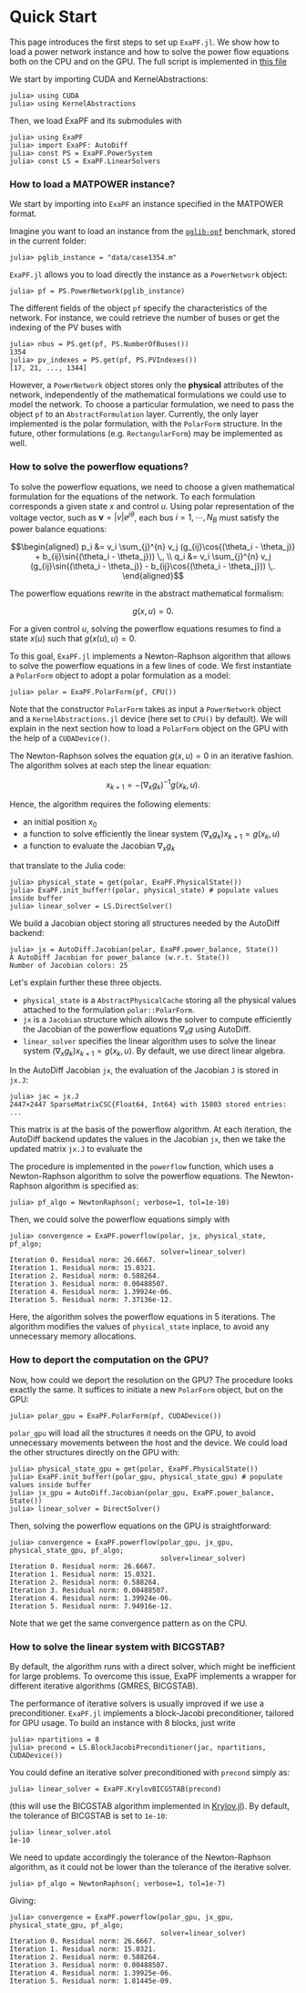 # Quick Start

This page introduces the first steps to set up `ExaPF.jl`.
We show how to load a power network instance and how to solve
the power flow equations both on the CPU and on the GPU.
The full script is implemented in [this file](https://github.com/exanauts/ExaPF.jl/tree/master/test/quickstart.jl)

We start by importing CUDA and KernelAbstractions:
```julia-repl
julia> using CUDA
julia> using KernelAbstractions
```

Then, we load ExaPF and its submodules with
```julia-repl
julia> using ExaPF
julia> import ExaPF: AutoDiff
julia> const PS = ExaPF.PowerSystem
julia> const LS = ExaPF.LinearSolvers
```

### How to load a MATPOWER instance?
We start by importing into `ExaPF` an instance specified in the MATPOWER format.

Imagine you want to load an instance from the [`pglib-opf`](https://github.com/power-grid-lib/pglib-opf)
benchmark, stored in the current folder:
```julia-repl
julia> pglib_instance = "data/case1354.m"
```
`ExaPF.jl` allows you to load directly the instance as a `PowerNetwork`
object:
```julia-repl
julia> pf = PS.PowerNetwork(pglib_instance)
```
The different fields of the object `pf` specify the characteristics
of the network. For instance, we could retrieve the number of buses
or get the indexing of the PV buses with
```julia-repl
julia> nbus = PS.get(pf, PS.NumberOfBuses())
1354
julia> pv_indexes = PS.get(pf, PS.PVIndexes())
[17, 21, ..., 1344]
```

However, a `PowerNetwork` object stores only the **physical** attributes
of the network, independently of the mathematical formulations
we could use to model the network. To choose a particular formulation,
we need to pass the object `pf` to an `AbstractFormulation` layer.
Currently, the only layer implemented is the polar formulation,
with the `PolarForm` structure. In the future, other formulations
(e.g. `RectangularForm`) may be implemented as well.


### How to solve the powerflow equations?

To solve the powerflow equations, we need to choose a given mathematical
formulation for the equations of the network. To each formulation
corresponds a given state $x$ and control $u$.
Using polar representation of the voltage vector, such as $\bm{v} = |v|e^{j \theta}$,
each bus $i=1, \cdots, N_B$ must satisfy the power balance equations:
```math
\begin{aligned}
    p_i &= v_i \sum_{j}^{n} v_j (g_{ij}\cos{(\theta_i - \theta_j)} + b_{ij}\sin{(\theta_i - \theta_j})) \,, \\
    q_i &= v_i \sum_{j}^{n} v_j (g_{ij}\sin{(\theta_i - \theta_j)} - b_{ij}\cos{(\theta_i - \theta_j})) \,.
\end{aligned}
```
The powerflow equations
rewrite in the abstract mathematical formalism:
```math
g(x, u) = 0.
```
For a given control $u$, solving the powerflow equations resumes to find
a state $x(u)$ such that $g(x(u), u) = 0$.

To this goal, `ExaPF.jl` implements
a Newton-Raphson algorithm that allows to solve the powerflow equations
in a few lines of code.
We first instantiate a `PolarForm` object to adopt a polar formulation
as a model:
```julia-repl
julia> polar = ExaPF.PolarForm(pf, CPU())

```
Note that the constructor `PolarForm` takes as input a `PowerNetwork` object
and a `KernelAbstractions.jl` device (here set to `CPU()` by default). We
will explain in the next section how to load a `PolarForm` object on
the GPU with the help of a `CUDADevice()`.

The Newton-Raphson solves the equation $g(x, u) = 0$ in an iterative fashion.
The algorithm solves at each step the linear equation:
```math
    x_{k+1} = - (\nabla_x g_k)^{-1} g(x_k, u).
```
Hence, the algorithm requires the following elements:

- an initial position $x_0$
- a function to solve efficiently the linear system $(\nabla_x g_k) x_{k+1} = g(x_k, u)$
- a function to evaluate the Jacobian $\nabla_x g_k$

that translate to the Julia code:
```julia-repl
julia> physical_state = get(polar, ExaPF.PhysicalState())
julia> ExaPF.init_buffer!(polar, physical_state) # populate values inside buffer
julia> linear_solver = LS.DirectSolver()

```

We build a Jacobian object storing all structures needed by
the AutoDiff backend:
```julia-repl
julia> jx = AutoDiff.Jacobian(polar, ExaPF.power_balance, State())
A AutoDiff Jacobian for power_balance (w.r.t. State())
Number of Jacobian colors: 25
```

Let's explain further these three objects.

- `physical_state` is a `AbstractPhysicalCache` storing all the physical values
  attached to the formulation `polar::PolarForm`.
- `jx` is a `Jacobian` structure which allows the solver to compute efficiently
  the Jacobian of the powerflow equations $\nabla_x g$ using AutoDiff.
- `linear_solver` specifies the linear algorithm uses to solve the linear
  system $(\nabla_x g_k) x_{k+1} = g(x_k, u)$. By default, we use direct linear
  algebra.

In the AutoDiff Jacobian `jx`, the evaluation of the Jacobian ``J``
is stored in `jx.J`:
```julia-repl
julia> jac = jx.J
2447×2447 SparseMatrixCSC{Float64, Int64} with 15803 stored entries:
...
```
This matrix is at the basis of the powerflow algorithm. At each
iteration, the AutoDiff backend updates the values in the Jacobian `jx`,
then we take the updated matrix `jx.J` to evaluate the

The procedure is implemented in the `powerflow` function, which
uses a Newton-Raphson algorithm to solve the powerflow equations.
The Newton-Raphson algorithm is specified as:
```julia-repl
julia> pf_algo = NewtonRaphson(; verbose=1, tol=1e-10)
```

Then, we could solve the powerflow equations simply with
```julia-repl
julia> convergence = ExaPF.powerflow(polar, jx, physical_state, pf_algo;
                                     solver=linear_solver)
Iteration 0. Residual norm: 26.6667.
Iteration 1. Residual norm: 15.0321.
Iteration 2. Residual norm: 0.588264.
Iteration 3. Residual norm: 0.00488507.
Iteration 4. Residual norm: 1.39924e-06.
Iteration 5. Residual norm: 7.37136e-12.
```
Here, the algorithm solves the powerflow equations in 5 iterations.
The algorithm modifies the values of `physical_state` inplace, to
avoid any unnecessary memory allocations.


### How to deport the computation on the GPU?

Now, how could we deport the resolution on the GPU?
The procedure looks exactly the same. It suffices to initiate
a new `PolarForm` object, but on the GPU:
```julia-repl
julia> polar_gpu = ExaPF.PolarForm(pf, CUDADevice())

```
`polar_gpu` will load all the structures it needs on the GPU, to
avoid unnecessary movements between the host and the device.
We could load the other structures directly on the GPU with:
```julia-repl
julia> physical_state_gpu = get(polar, ExaPF.PhysicalState())
julia> ExaPF.init_buffer!(polar_gpu, physical_state_gpu) # populate values inside buffer
julia> jx_gpu = AutoDiff.Jacobian(polar_gpu, ExaPF.power_balance, State())
julia> linear_solver = DirectSolver()

```
Then, solving the powerflow equations on the GPU is straightforward:
```julia-repl
julia> convergence = ExaPF.powerflow(polar_gpu, jx_gpu, physical_state_gpu, pf_algo;
                                     solver=linear_solver)
Iteration 0. Residual norm: 26.6667.
Iteration 1. Residual norm: 15.0321.
Iteration 2. Residual norm: 0.588264.
Iteration 3. Residual norm: 0.00488507.
Iteration 4. Residual norm: 1.39924e-06.
Iteration 5. Residual norm: 7.94916e-12.
```

Note that we get the same convergence pattern as on the CPU.


### How to solve the linear system with BICGSTAB?

By default, the algorithm runs with a direct solver, which might be
inefficient for large problems. To overcome this issue, ExaPF implements
a wrapper for different iterative algorithms (GMRES, BICGSTAB).

The performance of iterative solvers is usually improved if we use
a preconditioner.
`ExaPF.jl` implements a block-Jacobi preconditioner, tailored
for GPU usage. To build an instance with 8 blocks, just write
```julia-repl
julia> npartitions = 8
julia> precond = LS.BlockJacobiPreconditioner(jac, npartitions, CUDADevice())
```
You could define an iterative solver preconditioned with `precond` simply as:
```julia-repl
julia> linear_solver = ExaPF.KrylovBICGSTAB(precond)

```
(this will use the BICGSTAB algorithm implemented in
[Krylov.jl](https://github.com/JuliaSmoothOptimizers/Krylov.jl/)).
By default, the tolerance of BICGSTAB is set to `1e-10`:
```julia-repl
julia> linear_solver.atol
1e-10
```

We need to update accordingly the tolerance of the Newton-Raphson algorithm,
as it could not be lower than the tolerance of the iterative solver.
```julia-repl
julia> pf_algo = NewtonRaphson(; verbose=1, tol=1e-7)
```

Giving:
```julia-repl
julia> convergence = ExaPF.powerflow(polar_gpu, jx_gpu, physical_state_gpu, pf_algo;
                                     solver=linear_solver)
Iteration 0. Residual norm: 26.6667.
Iteration 1. Residual norm: 15.0321.
Iteration 2. Residual norm: 0.588264.
Iteration 3. Residual norm: 0.00488507.
Iteration 4. Residual norm: 1.39925e-06.
Iteration 5. Residual norm: 1.81445e-09.

```

